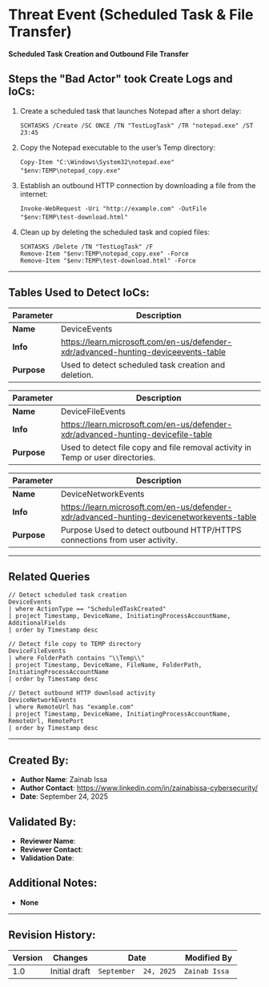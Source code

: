 # Threat Event (Scheduled Task & File Transfer)
**Scheduled Task Creation and Outbound File Transfer**

## Steps the "Bad Actor" took Create Logs and IoCs:
1. Create a scheduled task that launches Notepad after a short delay:

    ```SCHTASKS /Create /SC ONCE /TN "TestLogTask" /TR "notepad.exe" /ST 23:45‎```
 
2. Copy the Notepad executable to the user’s Temp directory:

   ```Copy-Item "C:\Windows\System32\notepad.exe" "$env:TEMP\notepad_copy.exe"‎```‎

3. Establish an outbound HTTP connection by downloading a file from the internet:

   ```Invoke-WebRequest -Uri "http://example.com" -OutFile "$env:TEMP\test-download.html"‎```‎

4.  Clean up by deleting the scheduled task and copied files:
   
    ```
    SCHTASKS /Delete /TN "TestLogTask" /F‎‎
    Remove-Item "$env:TEMP\notepad_copy.exe" -Force
    ‎‎‎Remove-Item "$env:TEMP\test-download.html" -Force
---
   ## Tables Used to Detect IoCs:
| **Parameter**       | **Description**                                                              |
|---------------------|------------------------------------------------------------------------------|
| **Name**| DeviceEvents|
| **Info**|https://learn.microsoft.com/en-us/defender-xdr/advanced-hunting-deviceevents-table|
| **Purpose**|Used to detect scheduled task creation and deletion.

| **Parameter**       | **Description**                                                              |
|---------------------|------------------------------------------------------------------------------|
| **Name**| DeviceFileEvents|
| **Info**|https://learn.microsoft.com/en-us/defender-xdr/advanced-hunting-devicefile-table|
| **Purpose**|Used to detect file copy and file removal activity in Temp or user directories.

| **Parameter**       | **Description**                                                              |
|---------------------|------------------------------------------------------------------------------|
| **Name**| DeviceNetworkEvents|
| **Info**|https://learn.microsoft.com/en-us/defender-xdr/advanced-hunting-devicenetworkevents-table|
| **Purpose**|Purpose	Used to detect outbound HTTP/HTTPS connections from user activity.
---

## Related Queries

```kql
// Detect scheduled task creation
DeviceEvents
| where ActionType == "ScheduledTaskCreated"
| project Timestamp, DeviceName, InitiatingProcessAccountName, AdditionalFields
| order by Timestamp desc

// Detect file copy to TEMP directory
DeviceFileEvents
| where FolderPath contains "\\Temp\\"
| project Timestamp, DeviceName, FileName, FolderPath, InitiatingProcessAccountName
| order by Timestamp desc

// Detect outbound HTTP download activity
DeviceNetworkEvents
| where RemoteUrl has "example.com"
| project Timestamp, DeviceName, InitiatingProcessAccountName, RemoteUrl, RemotePort
| order by Timestamp desc
```

---

## Created By:
- **Author Name**: Zainab Issa
- **Author Contact**: https://www.linkedin.com/in/zainabissa-cybersecurity/
- **Date**: September 24, 2025


## Validated By:
- **Reviewer Name**: 
- **Reviewer Contact**: 
- **Validation Date**: 

## Additional Notes:
- **None**

---
## Revision History:
| **Version** | **Changes**                   | **Date**         | **Modified By**   |
|-------------|-------------------------------|------------------|-------------------|
| 1.0         | Initial draft                  | `September  24, 2025`  | `Zainab Issa `
